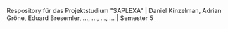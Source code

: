 Respository für das Projektstudium "SAPLEXA" | Daniel Kinzelman, Adrian Gröne, Eduard Bresemler, ..., ..., ..., ... | Semester 5